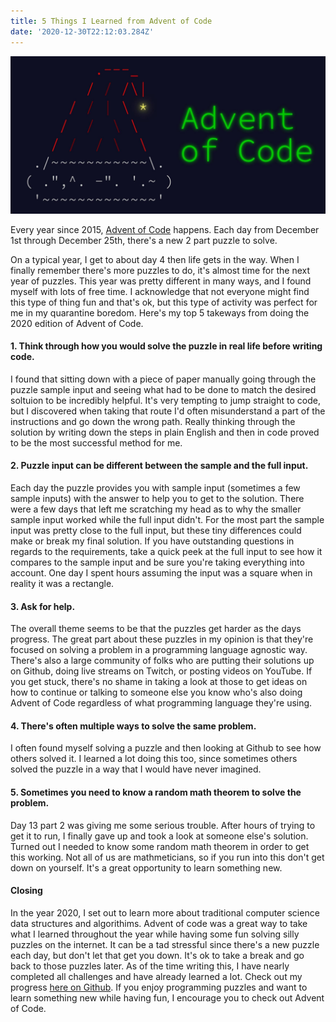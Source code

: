 ```yaml
---
title: 5 Things I Learned from Advent of Code
date: '2020-12-30T22:12:03.284Z'
---
```


![Advent of Code](./advent-of-code-2020.jpeg)

Every year since 2015, <a href="https://adventofcode.com/" target="_blank" rel="noopener noreferrer">Advent of Code</a> happens. Each day from December 1st through December 25th, there's a new 2 part puzzle to solve.

On a typical year, I get to about day 4 then life gets in the way. When I finally remember there's more puzzles to do, it's almost time for the next year of puzzles. This year was pretty different in many ways, and I found myself with lots of free time. I acknowledge that not everyone might find this type of thing fun and that's ok, but this type of activity was perfect for me in my quarantine boredom. Here's my top 5 takeways from doing the 2020 edition of Advent of Code.

#### 1. Think through how you would solve the puzzle in real life before writing code.

I found that sitting down with a piece of paper manually going through the puzzle sample input and seeing what had to be done to match the desired soltuion to be incredibly helpful. It's very tempting to jump straight to code, but I discovered when taking that route I'd often misunderstand a part of the instructions and go down the wrong path. Really thinking through the solution by writing down the steps in plain English and then in code proved to be the most successful method for me.

#### 2. Puzzle input can be different between the sample and the full input.

Each day the puzzle provides you with sample input (sometimes a few sample inputs) with the answer to help you to get to the solution. There were a few days that left me scratching my head as to why the smaller sample input worked while the full input didn't. For the most part the sample input was pretty close to the full input, but these tiny differences could make or break my final solution. If you have outstanding questions in regards to the requirements, take a quick peek at the full input to see how it compares to the sample input and be sure you're taking everything into account. One day I spent hours assuming the input was a square when in reality it was a rectangle.

#### 3. Ask for help.

The overall theme seems to be that the puzzles get harder as the days progress. The great part about these puzzles in my opinion is that they're focused on solving a problem in a programming language agnostic way. There's also a large community of folks who are putting their solutions up on Github, doing live streams on Twitch, or posting videos on YouTube. If you get stuck, there's no shame in taking a look at those to get ideas on how to continue or talking to someone else you know who's also doing Advent of Code regardless of what programming language they're using.

#### 4. There's often multiple ways to solve the same problem.

I often found myself solving a puzzle and then looking at Github to see how others solved it. I learned a lot doing this too, since sometimes others solved the puzzle in a way that I would have never imagined.

#### 5. Sometimes you need to know a random math theorem to solve the problem.

Day 13 part 2 was giving me some serious trouble. After hours of trying to get it to run, I finally gave up and took a look at someone else's solution. Turned out I needed to know some random math theorem in order to get this working. Not all of us are mathmeticians, so if you run into this don't get down on yourself. It's a great opportunity to learn something new.

#### Closing

In the year 2020, I set out to learn more about traditional computer science data structures and algorithims. Advent of code was a great way to take what I learned throughout the year while having some fun solving silly puzzles on the internet. It can be a tad stressful since there's a new puzzle each day, but don't let that get you down. It's ok to take a break and go back to those puzzles later. As of the time writing this, I have nearly completed all challenges and have already learned a lot. Check out my progress <a href="https://github.com/deeheber/advent-of-code/tree/master/2020" target="_blank" rel="noopener noreferrer">here on Github</a>. If you enjoy programming puzzles and want to learn something new while having fun, I encourage you to check out Advent of Code.

